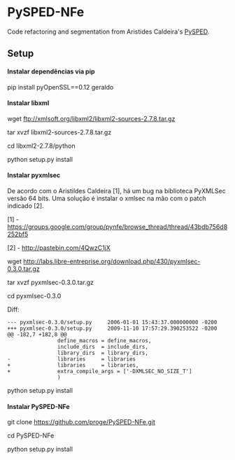 PySPED-NFe
==========

Code refactoring and segmentation from Aristides Caldeira's [PySPED](https://github.com/aricaldeira/PySPED).

Setup
-----

#### Instalar dependências via pip

pip install pyOpenSSL==0.12 geraldo

#### Instalar libxml

wget ftp://xmlsoft.org/libxml2/libxml2-sources-2.7.8.tar.gz

tar xvzf libxml2-sources-2.7.8.tar.gz

cd libxml2-2.7.8/python

python setup.py install

#### Instalar pyxmlsec

De acordo com o Aristildes Caldeira [1], há um bug na biblioteca PyXMLSec versão 64 bits.
Uma solução é instalar o xmlsec na mão com o patch indicado [2].

[1] - https://groups.google.com/group/pynfe/browse_thread/thread/43bdb756d8252bf5

[2] - http://pastebin.com/4QwzC1jX

wget http://labs.libre-entreprise.org/download.php/430/pyxmlsec-0.3.0.tar.gz

tar xvzf pyxmlsec-0.3.0.tar.gz

cd pyxmlsec-0.3.0

Diff:
```
--- pyxmlsec-0.3.0/setup.py     2006-01-01 15:43:37.000000000 -0200
+++ pyxmlsec-0.3.0/setup.py     2009-11-10 17:57:29.390253522 -0200
@@ -182,7 +182,8 @@
                define_macros = define_macros,
                include_dirs  = include_dirs,
                library_dirs  = library_dirs,
-               libraries     = libraries
+               libraries     = libraries,
+               extra_compile_args = ['-DXMLSEC_NO_SIZE_T']
                )
```

python setup.py install


#### Instalar PySPED-NFe

git clone https://github.com/proge/PySPED-NFe.git

cd PySPED-NFe

python setup.py install
